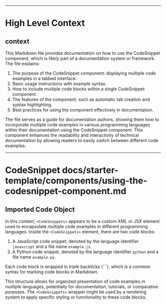 

  ---
# High Level Context
## context
This Markdown file provides documentation on how to use the CodeSnippet component, which is likely part of a documentation system or framework. The file explains:

1. The purpose of the CodeSnippet component: displaying multiple code examples in a tabbed interface.
2. Basic usage instructions with example syntax.
3. How to include multiple code blocks within a single CodeSnippet component.
4. The features of the component, such as automatic tab creation and syntax highlighting.
5. Best practices for using the component effectively in documentation.

The file serves as a guide for documentation authors, showing them how to incorporate multiple code examples in various programming languages within their documentation using the CodeSnippet component. This component enhances the readability and interactivity of technical documentation by allowing readers to easily switch between different code examples.

---
# CodeSnippet docs/starter-template/components/using-the-codesnippet-component.md
## Imported Code Object
In this context, `<CodeSnippets>` appears to be a custom XML or JSX element used to encapsulate multiple code examples in different programming languages. Inside the `<CodeSnippets>` element, there are two code blocks:

1. A JavaScript code snippet, denoted by the language identifier `javascript` and a file name `example.js`.
2. A Python code snippet, denoted by the language identifier `python` and a file name `example.py`.

Each code block is wrapped in triple backticks (```), which is a common syntax for marking code blocks in Markdown.

This structure allows for organized presentation of code examples in multiple languages, potentially for documentation, tutorials, or comparative purposes. The `<CodeSnippets>` wrapper might be used by a rendering system to apply specific styling or functionality to these code blocks.

  